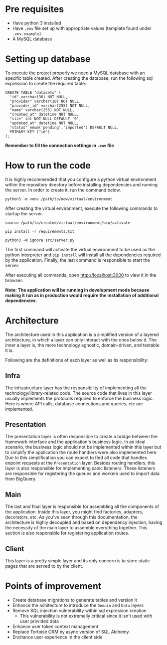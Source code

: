 # Pre requisites

- Have python 3 installed
- Have `.env` file set up with appropriate values (template found under `.env.example`)
- A MySQL database

# Setting up database

To execute the project properly we need a MySQL database with an specific table created. After creating the database, run the following sql expression to create the required table:

````
CREATE TABLE "datasets" (
  "id" varchar(36) NOT NULL,
  "provider" varchar(10) NOT NULL,
  "provider_id" varchar(255) NOT NULL,
  "name" varchar(255) NOT NULL,
  "created_at" datetime NOT NULL,
  "size" int NOT NULL DEFAULT '0',
  "updated_at" datetime NOT NULL,
  "status" enum('pending','imported') DEFAULT NULL,
  PRIMARY KEY ("id")
);
````

**Remember to fill the connection settings in `.env` file**

# How to run the code

It is highly recommended that you configure a python virtual environment within the repository directory before installing dependencies and running the server. In order to create it, run the command below.

````
python3 -m venv /path/to/new/virtual/environment
````

After creating the virtual environment, execute the following commands to startup the server.

````
source /path/to/created/virtual/environment/bin/activate

pip install -r requirements.txt

python3 -W ignore src/server.py
````

The first command will activate the virtual environment to be used as the python interpreter and `pip install` will install all the dependencies required by the application. Finally, the last command is responsible to start the server.

After executing all commands, open [http://localhost:3000](http://localhost:3000) to view it in the browser.

**Note: The application will be running in development mode because making it run as in production would require the installation of additional dependencies.**

# Architecture

The architecture used in this application is a simplified version of a layered architecture, in which a layer can only interact with the ones below it. The inner a layer is, the more technology agnostic, domain-driven, and testable it is.

Following are the definitions of each layer as well as its responsibility:

## Infra

The infrastructure layer has the responsibility of implementing all the technology/library-related code. The source code that lives in this layer usually implements the protocols required to enforce the business logic. Here is where API calls, database connections and queries, etc are implemented.

## Presentation

The presentation layer is often responsible to create a bridge between the framework interface and the application's business logic. In an ideal scenario, the business logic should not be implemented within this layer but to simplify the application the route handlers were also implemented here. Due to this simplification you can expect to find all code that handles enpoint requests at the `Presentation` layer. Besides routing handlers, this layer is also responsible for implementing sanic listeners. These listeners are responsible for registering the queues and workers used to import data from BigQuery.

## Main

The last and final layer is responsible for assembling all the components of the application. Inside this layer, you might find factories, adapters, decorators, etc. As you've seen through this documentation, the architecture is highly decoupled and based on dependency injection, having the necessity of the main layer to assemble everything together. This section is also responsible for registering application routes.

## Client

This layer is a pretty simple layer and its only concern is to store static pages that are served to by the client.

# Points of improvement

- Create database migrations to generate tables and version it
- Enhance the achitecture to introduce the `Domain` and `Data` layers
- Remove SQL injection vulnerability within sql expression creation
    - This vulnerability is not extremelly critical since it isn't used with user provided data
- Enhance user token context management
- Replace Tortoise ORM by async version of SQL Alchemy
- Enchance user experience in the client side